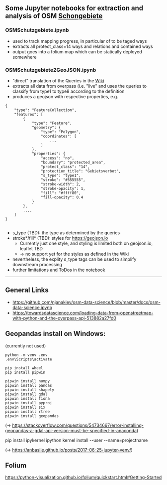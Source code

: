 ## Some Jupyter notebooks for extraction and analysis of OSM [Schongebiete](https://wiki.openstreetmap.org/wiki/DE:Betretungsverbote_für_Gebiete_im_Winter)

### OSMSchutzgebiete.ipynb
* used to track mapping progress, in particular of to be taged ways
* extracts all protect_class=14 ways and relations and contained ways
* output goes into a folium map which can be statically deployed somewhere

### OSMSchutzgebiete2GeoJSON.ipynb
* "direct" translation of the Queries in the [Wiki](https://wiki.openstreetmap.org/wiki/DE:Betretungsverbote_für_Gebiete_im_Winter)
* extracts all data from overpass (i.e. "live" and uses the queries to classify from type1 to type8 according to the definition
* produces a geojson with respective properties, e.g.

```
{
    "type": "FeatureCollection",
    "features": [
        {
            "type": "Feature",
            "geometry": {
                "type": "Polygon",
                "coordinates": [
                    ...
                ]
            },
            "properties": {
                "access": "no",
                "boundary": "protected_area",
                "protect_class": "14",
                "protection_title": "Gebietsverbot",
                "s_type": "type1",
                "stroke": "#555555",
                "stroke-width": 2,
                "stroke-opacity": 1,
                "fill": "#ffff80",
                "fill-opacity": 0.4
            }
        },
        ....
    ]
}
            
```
* s_type (TBD): the type as determined by the queries
* stroke*/fill* (TBD): styles for https://geojson.io
  * Currently just one style, and styling is limited both on geojson.io, leaflet TBD
  * -> no support yet for the styles as defined in the Wiki
* nevertheless, the explity s_type tags can be used to simplify downstream processing
* further limitations and ToDos in the notebook

---

## General Links

* https://github.com/njanakiev/osm-data-science/blob/master/docs/osm-data-science.ipynb
* https://towardsdatascience.com/loading-data-from-openstreetmap-with-python-and-the-overpass-api-513882a27fd0

## Geopandas install on Windows:
(currently not used)

```
python -m venv .env
.env\Scripts\activate

pip install wheel
pip install pipwin

pipwin install numpy
pipwin install pandas
pipwin install shapely
pipwin install gdal
pipwin install fiona
pipwin install pyproj
pipwin install six
pipwin install rtree
pipwin install geopandas
```

(-> https://stackoverflow.com/questions/54734667/error-installing-geopandas-a-gdal-api-version-must-be-specified-in-anaconda)

pip install ipykernel
ipython kernel install --user --name=projectname

(-> https://anbasile.github.io/posts/2017-06-25-jupyter-venv/)

## Folium

https://python-visualization.github.io/folium/quickstart.html#Getting-Started